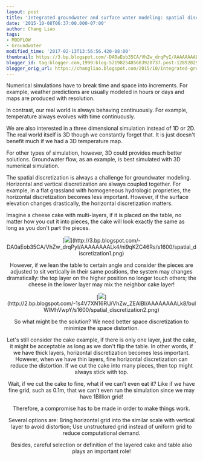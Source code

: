```yaml
---
layout: post
title: 'Integrated groundwater and surface water modeling: spatial discretization'
date: '2015-10-08T06:37:00.000-07:00'
author: Chang Liao
tags:
- MODFLOW
- Groundwater
modified_time: '2017-02-13T13:56:56.420-08:00'
thumbnail: https://3.bp.blogspot.com/-DA0aEob35CA/VhZw_drqPyI/AAAAAAAALk4/ni9qKZC46Rs/s72-c/spatial_discretization1.png
blogger_id: tag:blogger.com,1999:blog-5219825485683920737.post-1289202966362808038
blogger_orig_url: https://changliao.blogspot.com/2015/10/integrated-groundwater-and-surface-water-03.html
---
```


Numerical simulations have to break time and space into increments. For 
example, weather predictions are usually modeled in hours or days and maps are 
produced with resolution. 

 In contrast, our real world is always behaving continuously. For example, 
temperature always evolves with time continuously. 

We are also interested in a three dimensional simulation instead of 1D or 2D. 
The real world itself is 3D though we constantly forget that. It is just 
doesn't benefit much if we had a 3D temperature map. 


For other types of simulation, however, 3D could provides much better 
solutions. 
Groundwater flow, as an example, is best simulated with 3D numerical 
simulation. 

The spatial discretization is always a challenge for groundwater modeling. 
Horizontal and vertical discretization are always coupled together. For 
example, in a flat grassland with homogeneous hydrologic proprieties, the 
horizontal discretization becomes less important. However, if the surface 
elevation changes drastically, the horizontal discretization matters. 

Imagine a cheese cake with multi-layers, if it is placed on the table, no 
matter how you cut it into pieces, the cake will look exactly the same as long 
as you don't part the pieces. 



<div style="text-align: center;">[<img border="0" 
src="https://3.bp.blogspot.com/-DA0aEob35CA/VhZw_drqPyI/AAAAAAAALk4/ni9qKZC46Rs/s400/spatial_discretization1.png" 
/>](http://3.bp.blogspot.com/-DA0aEob35CA/VhZw_drqPyI/AAAAAAAALk4/ni9qKZC46Rs/s1600/spatial_discretization1.png) 

 However, if we lean the table to certain angle and consider the pieces are 
adjusted to sit vertically in their same positions, the system may changes 
dramatically: the top layer on the higher position no longer touch others; the 
cheese in the lower layer may mix the neighbor cake layer! 

<div style="text-align: center;">[<img border="0" 
src="https://2.bp.blogspot.com/-1s4V7XN16RU/VhZw_ZEAlBI/AAAAAAAALk8/bulWlMhVwpY/s400/spatial_discretization2.png" 
/>](http://2.bp.blogspot.com/-1s4V7XN16RU/VhZw_ZEAlBI/AAAAAAAALk8/bulWlMhVwpY/s1600/spatial_discretization2.png) 

 So what might be the solution? We need better space discretization to 
minimize the space distortion. 

Let's still consider the cake example, if there is only one layer, just the 
cake, it might be acceptable as long as we don't flip the table. In other 
words, if we have thick layers, horizontal discretization becomes less 
important. However, when we have thin layers, fine horizontal discretization 
can reduce the distortion. If we cut the cake into many pieces, then top might 
always stick with top. 

<div>Wait, if we cut the cake to fine, what if we can't even eat it? 
Like if we have fine grid, such as 0.1m, that we can't even run the simulation 
since we may have 1Billion grid! 

Therefore, a compromise has to be made in order to make things work.<div> 
Several options are: 
Bring horizontal grid into the similar scale with vertical layer to avoid 
distortion; 
Use unstructured grid instead of uniform grid to reduce computational demand. 


Besides, careful selection or definition of the layered cake and table also 
plays an important role! 